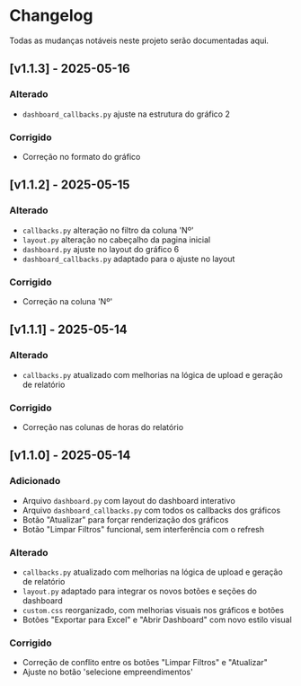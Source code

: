# Changelog

Todas as mudanças notáveis neste projeto serão documentadas aqui.

## [v1.1.3] - 2025-05-16

### Alterado
- `dashboard_callbacks.py` ajuste na estrutura do gráfico 2

### Corrigido
- Correção no formato do gráfico

## [v1.1.2] - 2025-05-15

### Alterado
- `callbacks.py` alteração no filtro da coluna 'Nº'
- `layout.py` alteração no cabeçalho da pagina inicial
- `dashboard.py` ajuste no layout do gráfico 6
- `dashboard_callbacks.py` adaptado para o ajuste no layout

### Corrigido
- Correção na coluna 'Nº'

## [v1.1.1] - 2025-05-14

### Alterado
- `callbacks.py` atualizado com melhorias na lógica de upload e geração de relatório

### Corrigido
- Correção nas colunas de horas do relatório

## [v1.1.0] - 2025-05-14

### Adicionado
- Arquivo `dashboard.py` com layout do dashboard interativo
- Arquivo `dashboard_callbacks.py` com todos os callbacks dos gráficos
- Botão "Atualizar" para forçar renderização dos gráficos
- Botão "Limpar Filtros" funcional, sem interferência com o refresh

### Alterado
- `callbacks.py` atualizado com melhorias na lógica de upload e geração de relatório
- `layout.py` adaptado para integrar os novos botões e seções do dashboard
- `custom.css` reorganizado, com melhorias visuais nos gráficos e botões
- Botões "Exportar para Excel" e "Abrir Dashboard" com novo estilo visual

### Corrigido
- Correção de conflito entre os botões "Limpar Filtros" e "Atualizar"
- Ajuste no botão 'selecione empreendimentos'





